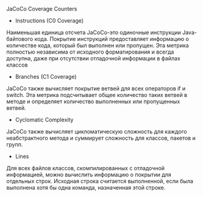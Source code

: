 JaCoCo Coverage Counters

* Instructions (C0 Coverage)

Наименьшая единица отсчета JaCoCo-это одиночные инструкции Java-байтового кода. Покрытие инструкций предоставляет информацию о количестве кода, который был выполнен или пропущен. Эта метрика полностью независима от исходного форматирования и всегда доступна, даже при отсутствии отладочной информации в файлах классов

* Branches (C1 Coverage)

JaCoCo также вычисляет покрытие ветвей для всех операторов if и switch. Эта метрика подсчитывает общее количество таких ветвей в методе и определяет количество выполненных или пропущенных ветвей.

* Cyclomatic Complexity

JaCoCo также вычисляет цикломатическую сложность для каждого неабстрактного метода и суммирует сложность для классов, пакетов и групп.

* Lines

Для всех файлов классов, скомпилированных с отладочной информацией, можно вычислить информацию о покрытии для отдельных строк. Исходная строка считается выполненной, если была выполнена хотя бы одна команда, назначенная этой строке.